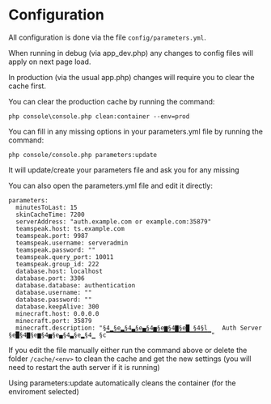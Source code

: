 Configuration
=============

All configuration is done via the file `config/parameters.yml`.

When running in debug (via app_dev.php) any changes to config files will apply on next page load.

In production (via the usual app.php) changes will require you to clear the cache first.

You can clear the production cache by running the command:

`php console\console.php clean:container --env=prod`

You can fill in any missing options in your parameters.yml file by running the command:

    php console/console.php parameters:update
    
It will update/create your parameters file and ask you for any missing

You can also open the parameters.yml file and edit it directly:

    parameters:
      minutesToLast: 15
      skinCacheTime: 7200
      serverAddress: "auth.example.com or example.com:35879"
      teamspeak.host: ts.example.com
      teamspeak.port: 9987
      teamspeak.username: serveradmin
      teamspeak.password: ""
      teamspeak.query_port: 10011
      teamspeak.group_id: 222
      database.host: localhost
      database.port: 3306
      database.database: authentication
      database.username: ""
      database.password: ""
      database.keepAlive: 300
      minecraft.host: 0.0.0.0
      minecraft.port: 35879
      minecraft.description: "§4▁§e▂§4▃§e▄§4▅§e▆§4▇§e█ §4§l    Auth Server    §e█§4▇§e▆§4▅§e▄§4▃§e▂§4▁ §c▔▔▔▔▔▔▔▔▔▔▔▔▔▔▔▔▔▔▔▔▔▔▔▔▔▔▔▔▔"
    
If you edit the file manually either run the command above or delete the folder `/cache/<env>` to clean the cache and get the new settings (you will need to restart the auth server if it is running)

Using parameters:update automatically cleans the container (for the enviroment selected)